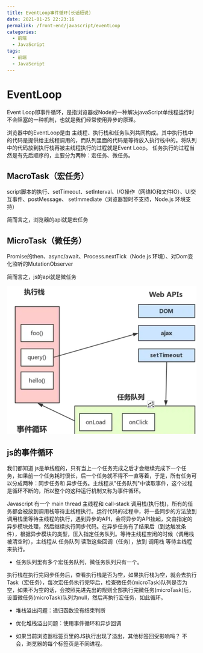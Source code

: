 ```yaml
---
title: EventLoop事件循环(长话短说)
date: 2021-01-25 22:23:16
permalink: /front-end/javascript/eventLoop
categories:
  - 前端
  - JavaScript
tags:
  - 前端
  - JavaScript
---
```

# EventLoop

Event Loop即事件循环，是指浏览器或Node的一种解决javaScript单线程运行时不会阻塞的一种机制，也就是我们经常使用异步的原理。

浏览器中的EventLoop是由 主线程、执行栈和任务队列共同构成。其中执行栈中的代码是提供给主线程调用的，而队列里面的代码是等待放入执行栈中的。将队列中的代码放到执行栈再被主线程执行的过程就是Event Loop。
任务执行的过程当然是有先后顺序的，主要分为两种：宏任务、微任务。

## MacroTask（宏任务）

script脚本的执行、setTimeout、setInterval、I/O操作（网络IO和文件IO）、UI交互事件、postMessage、
setImmediate（浏览器暂时不支持，Node.js 环境支持）

简而言之，浏览器的api就是宏任务

## MicroTask（微任务）

Promise的then、async/await、Process.nextTick（Node.js 环境）、对Dom变化监听的MutationObserver

简而言之，js的api就是微任务

![images.png](images/eventloop/eventloop01.png)

## js的事件循环
我们都知道 js是单线程的，只有当上一个任务完成之后才会继续完成下一个任务，如果前一个任务耗时很长，后一个任务就不得不一直等着，于是，所有任务可以分成两种：同步任务和 异步任务。主线程从"任务队列"中读取事件，这个过程是循环不断的，所以整个的这种运行机制又称为事件循环。

Javascript 有一个 main thread 主线程和 call-stack 调用栈(执行栈)，所有的任务都会被放到调用栈等待主线程执行。运行代码的过程中，将一些同步的方法放到 调用栈里等待主线程的执行，遇到异步的API，会将异步的API挂起，交由指定的异步模块处理，然后继续执行同步代码。在异步任务有了结果后（到达触发条件），根据异步模块的类型，压入指定任务队列。等待主线程空闲的时候（调用栈被清空时），主线程从 任务队列 读取这些回调（任务），放到 调用栈 等待主线程 来执行。

- 任务队列里有多个宏任务队列，微任务队列只有一个。

执行栈在执行完同步任务后，查看执行栈是否为空，如果执行栈为空，就会去执行Task（宏任务），每次宏任务执行完毕后，检查微任务(microTask)队列是否为空，如果不为空的话，会按照先进先出的规则全部执行完微任务(microTask)后，设置微任务(microTask)队列为null，然后再执行宏任务，如此循环。

- 堆栈溢出问题：递归函数没有结束判断
- 优化堆栈溢出问题：使用事件循环和异步回调

- 如果当前浏览器标签页里的JS执行出现了溢出，其他标签回受影响吗？
不会，浏览器的每个标签页是不同进程。

